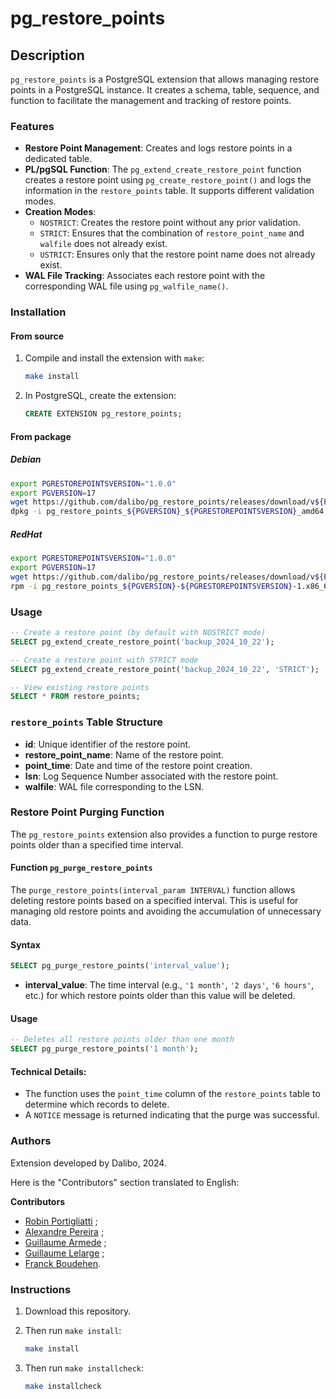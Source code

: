 # pg_restore_points

## Description

`pg_restore_points` is a PostgreSQL extension that allows managing restore points in a PostgreSQL instance. It creates a schema, table, sequence, and function to facilitate the management and tracking of restore points.

### Features

- **Restore Point Management**: Creates and logs restore points in a dedicated table.
- **PL/pgSQL Function**: The `pg_extend_create_restore_point` function creates a restore point using `pg_create_restore_point()` and logs the information in the `restore_points` table. It supports different validation modes.
- **Creation Modes**:
  - `NOSTRICT`: Creates the restore point without any prior validation.
  - `STRICT`: Ensures that the combination of `restore_point_name` and `walfile` does not already exist.
  - `USTRICT`: Ensures only that the restore point name does not already exist.
- **WAL File Tracking**: Associates each restore point with the corresponding WAL file using `pg_walfile_name()`.

### Installation

#### From source

1. Compile and install the extension with `make`:

   ```bash
   make install
   ```

2. In PostgreSQL, create the extension:

   ```sql
   CREATE EXTENSION pg_restore_points;
   ```

#### From package

##### Debian

```bash
export PGRESTOREPOINTSVERSION="1.0.0"
export PGVERSION=17
wget https://github.com/dalibo/pg_restore_points/releases/download/v${PGRESTOREPOINTSVERSION}/pg_restore_points_${PGVERSION}_${PGRESTOREPOINTSVERSION}_amd64.deb
dpkg -i pg_restore_points_${PGVERSION}_${PGRESTOREPOINTSVERSION}_amd64.deb
```

##### RedHat

```bash
export PGRESTOREPOINTSVERSION="1.0.0"
export PGVERSION=17
wget https://github.com/dalibo/pg_restore_points/releases/download/v${PGRESTOREPOINTSVERSION}/pg_restore_points_${PGVERSION}-${PGRESTOREPOINTSVERSION}-1.x86_64.rpm
rpm -i pg_restore_points_${PGVERSION}-${PGRESTOREPOINTSVERSION}-1.x86_64.rpm
```
### Usage

```sql
-- Create a restore point (by default with NOSTRICT mode)
SELECT pg_extend_create_restore_point('backup_2024_10_22');

-- Create a restore point with STRICT mode
SELECT pg_extend_create_restore_point('backup_2024_10_22', 'STRICT');

-- View existing restore points
SELECT * FROM restore_points;
```

### `restore_points` Table Structure

- **id**: Unique identifier of the restore point.
- **restore_point_name**: Name of the restore point.
- **point_time**: Date and time of the restore point creation.
- **lsn**: Log Sequence Number associated with the restore point.
- **walfile**: WAL file corresponding to the LSN.

### Restore Point Purging Function

The `pg_restore_points` extension also provides a function to purge restore points older than a specified time interval.

#### Function `pg_purge_restore_points`

The `purge_restore_points(interval_param INTERVAL)` function allows deleting restore points based on a specified interval. This is useful for managing old restore points and avoiding the accumulation of unnecessary data.

#### Syntax

```sql
SELECT pg_purge_restore_points('interval_value');
```

- **interval_value**: The time interval (e.g., `'1 month'`, `'2 days'`, `'6 hours'`, etc.) for which restore points older than this value will be deleted.

#### Usage

```sql
-- Deletes all restore points older than one month
SELECT pg_purge_restore_points('1 month');
```

#### Technical Details:
- The function uses the `point_time` column of the `restore_points` table to determine which records to delete.
- A `NOTICE` message is returned indicating that the purge was successful.

### Authors

Extension developed by Dalibo, 2024.

Here is the "Contributors" section translated to English:

**Contributors**

- [Robin Portigliatti](https://www.linkedin.com/in/robin-portigliatti-464838a7/) ;
- [Alexandre Pereira](https://www.linkedin.com/in/alexpereira-5/) ;
- [Guillaume Armede](https://www.linkedin.com/in/guillaume-armede-811304147/) ;
- [Guillaume Lelarge](https://github.com/gleu) ;
- [Franck Boudehen](https://www.linkedin.com/in/franck-boudehen-35754b65).


### Instructions

1. Download this repository.
2. Then run `make install`:

   ```bash
   make install
   ```

3. Then run `make installcheck`:

   ```bash
   make installcheck
   ```
